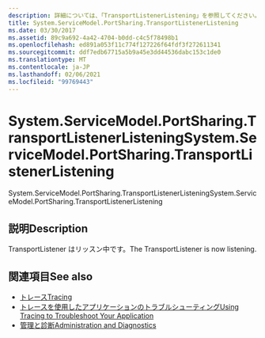 ```yaml
---
description: 詳細については、「TransportListenerListening」を参照してください。
title: System.ServiceModel.PortSharing.TransportListenerListening
ms.date: 03/30/2017
ms.assetid: 89c9a692-4a42-4704-b0dd-c4c5f78498b1
ms.openlocfilehash: ed891a053f11c774f127226f64fdf3f272611341
ms.sourcegitcommit: ddf7edb67715a5b9a45e3dd44536dabc153c1de0
ms.translationtype: MT
ms.contentlocale: ja-JP
ms.lasthandoff: 02/06/2021
ms.locfileid: "99769443"
---
```

# <a name="systemservicemodelportsharingtransportlistenerlistening"></a><span data-ttu-id="05122-103">System.ServiceModel.PortSharing.TransportListenerListening</span><span class="sxs-lookup"><span data-stu-id="05122-103">System.ServiceModel.PortSharing.TransportListenerListening</span></span>

<span data-ttu-id="05122-104">System.ServiceModel.PortSharing.TransportListenerListening</span><span class="sxs-lookup"><span data-stu-id="05122-104">System.ServiceModel.PortSharing.TransportListenerListening</span></span>  
  
## <a name="description"></a><span data-ttu-id="05122-105">説明</span><span class="sxs-lookup"><span data-stu-id="05122-105">Description</span></span>  

 <span data-ttu-id="05122-106">TransportListener はリッスン中です。</span><span class="sxs-lookup"><span data-stu-id="05122-106">The TransportListener is now listening.</span></span>  
  
## <a name="see-also"></a><span data-ttu-id="05122-107">関連項目</span><span class="sxs-lookup"><span data-stu-id="05122-107">See also</span></span>

- [<span data-ttu-id="05122-108">トレース</span><span class="sxs-lookup"><span data-stu-id="05122-108">Tracing</span></span>](index.md)
- [<span data-ttu-id="05122-109">トレースを使用したアプリケーションのトラブルシューティング</span><span class="sxs-lookup"><span data-stu-id="05122-109">Using Tracing to Troubleshoot Your Application</span></span>](using-tracing-to-troubleshoot-your-application.md)
- [<span data-ttu-id="05122-110">管理と診断</span><span class="sxs-lookup"><span data-stu-id="05122-110">Administration and Diagnostics</span></span>](../index.md)
